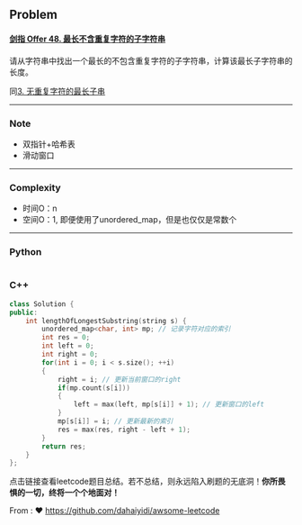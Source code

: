 ## Problem

#### [剑指 Offer 48. 最长不含重复字符的子字符串](https://leetcode.cn/problems/zui-chang-bu-han-zhong-fu-zi-fu-de-zi-zi-fu-chuan-lcof/)

请从字符串中找出一个最长的不包含重复字符的子字符串，计算该最长子字符串的长度。

同[3. 无重复字符的最长子串](https://leetcode.cn/problems/longest-substring-without-repeating-characters/)

------

### Note

- 双指针+哈希表
- 滑动窗口

------

### Complexity

- 时间O：n
- 空间O：1, 即便使用了unordered_map，但是也仅仅是常数个

------

### Python

```python

```

### C++

```C++
class Solution {
public:
    int lengthOfLongestSubstring(string s) {
        unordered_map<char, int> mp; // 记录字符对应的索引
        int res = 0;
        int left = 0;
        int right = 0;
        for(int i = 0; i < s.size(); ++i)
        {
            right = i; // 更新当前窗口的right
            if(mp.count(s[i]))
            {
                left = max(left, mp[s[i]] + 1); // 更新窗口的left
            }
            mp[s[i]] = i; // 更新最新的索引
            res = max(res, right - left + 1);
        }
        return res;
    }
};
```

点击链接查看leetcode题目总结。若不总结，则永远陷入刷题的无底洞！**你所畏惧的一切，终将一个个地面对！**

From : :heart: https://github.com/dahaiyidi/awsome-leetcode
